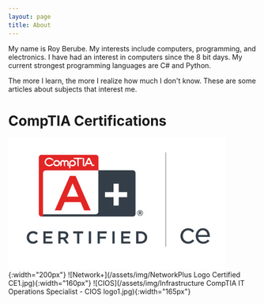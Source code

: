 ```yaml
---
layout: page
title: About
---
```

My name is Roy Berube. My interests include computers, programming, and electronics. I have had an interest in computers since the 8 bit days. My current strongest programming languages are C# and Python.

The more I learn, the more I realize how much I don't know. These are some articles about subjects that interest me.

# CompTIA Certifications
![A+](/assets/img/Aplus_Certified_CE_Logo.jpg){:width="200px"}
![Network+](/assets/img/NetworkPlus Logo Certified CE1.jpg){:width="160px"}
![CIOS](/assets/img/Infrastructure  CompTIA IT Operations Specialist - CIOS logo1.jpg){:width="165px"}

